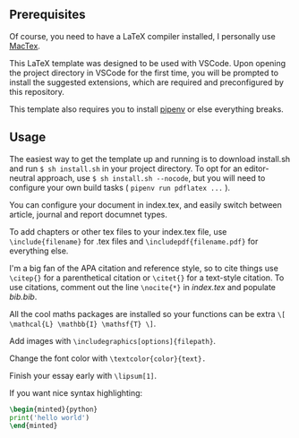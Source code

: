 ## Prerequisites

Of course, you need to have a LaTeX compiler installed, I personally use [MacTex](https://formulae.brew.sh/cask/mactex-no-gui).

This LaTeX template was designed to be used with VSCode. Upon opening the project directory in VSCode for the first time, you will be prompted to install the suggested extensions, which are required and preconfigured by this repository.

This template also requires you to install [pipenv](https://pypi.org/project/pipenv/) or else everything breaks.

## Usage

The easiest way to get the template up and running is to download install.sh and run `$ sh install.sh` in your project directory. To opt for an editor-neutral approach, use `$ sh install.sh --nocode`, but you will need to configure your own build tasks ( `pipenv run pdflatex ...` ).

You can configure your document in index.tex, and easily switch between article, journal and report documnet types.

To add chapters or other tex files to your index.tex file, use `\include{filename}` for .tex files and `\includepdf{filename.pdf}` for everything else.

I'm a big fan of the APA citation and reference style, so to cite things use `\citep{}` for a parenthetical citation or `\citet{}` for a text-style citation. To use citations, comment out the line `\nocite{*}` in _index.tex_ and populate _bib.bib_.

All the cool maths packages are installed so your functions can be extra `\[ \mathcal{L} \mathbb{I} \mathsf{T} \]`.

Add images with `\includegraphics[options]{filepath}`.

Change the font color with `\textcolor{color}{text}.`

Finish your essay early with `\lipsum[1]`.

If you want nice syntax highlighting:

```latex
\begin{minted}{python}
print('hello world')
\end{minted}
```
